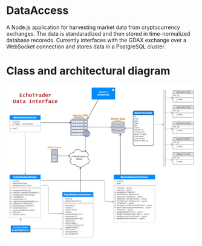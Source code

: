 # DataAccess

A Node.js application for harvesting market data from cryptocurrency exchanges. The data is standaradized and then stored in time-normalized database recoreds. Currently interfaces with the GDAX exchange over a WebSocket connection and stores data in a PostgreSQL cluster.


# Class and architectural diagram

![data access class diagram](../../documentation/architecture/diagrams/Data%20Access%20Architecture%20(light).png?raw=true "EchoTrader Data Access Diagram")
